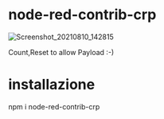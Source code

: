 # node-red-contrib-crp

![Screenshot_20210810_142815](https://user-images.githubusercontent.com/68069659/128866938-794eceb9-c1a6-4889-878b-0c9c5a1d0ea3.png)



Count,Reset to allow Payload  :-)

# installazione 

npm i node-red-contrib-crp
